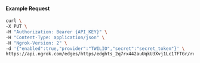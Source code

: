 <!-- Code generated for API Clients. DO NOT EDIT. -->

#### Example Request

```bash
curl \
-X PUT \
-H "Authorization: Bearer {API_KEY}" \
-H "Content-Type: application/json" \
-H "Ngrok-Version: 2" \
-d '{"enabled":true,"provider":"TWILIO","secret":"secret_token"}' \
https://api.ngrok.com/edges/https/edghts_2q7rx442auUqkU3Xvj1Lc1TFTGr/routes/edghtsrt_2q7rx8IK3EIAiKjEwIeIYoUtM5P/webhook_verification
```
